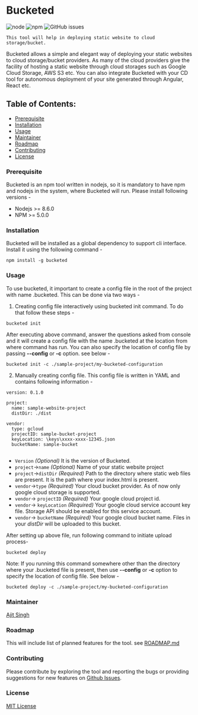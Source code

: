 # Bucketed
![node](https://img.shields.io/node/v/bucketed.svg) ![npm](https://img.shields.io/npm/dt/bucketed.svg) ![GitHub issues](https://img.shields.io/github/issues/as-ajitsingh/bucketed.svg)

    This tool will help in deploying static website to cloud storage/bucket.
Bucketed allows a simple and elegant way of deploying your static websites to cloud storage/bucket providers. As many of the cloud providers give the facility of hosting a static website through cloud storages such as Google Cloud Storage, AWS S3 etc. You can also integrate Bucketed with your CD tool for autonomous deployment of your site generated through Angular, React etc.

## Table of Contents: 
* [Prerequisite](#prerequisite)
* [Installation](#installation)
* [Usage](#usage)
* [Maintainer](#maintainer)
* [Roadmap](#roadmap)
* [Contributing](#contributing)
* [License](#license)

### Prerequisite
Bucketed is an npm tool written in nodejs, so it is mandatory to have npm and nodejs in the system, where Bucketed will run. Please install following versions - 
 * Nodejs >= 8.6.0
 * NPM >= 5.0.0

### Installation
Bucketed will be installed as a global dependency to support cli interface. Install it using the following command - 
```
npm install -g bucketed
```

### Usage
To use bucketed, it important to create a config file in the root of the project with name .bucketed. This can be done via two ways - 

1. Creating config file interactively using bucketed init command. To do that follow these steps - 
```
bucketed init
```
After executing above command, answer the questions asked from console and it will create a config file with the name .bucketed at the location from where command has run. You can also specify the location of config file by passing __--config__ or __-c__ option. see below - 
```
bucketed init -c ./sample-project/my-bucketed-configuration
```

2. Manually creating config file. This config file is written in YAML and contains following information -  
```
version: 0.1.0

project:
  name: sample-website-project
  distDir: ./dist

vendor:
  type: gcloud
  projectID: sample-bucket-project
  keyLocation: \keys\xxxx-xxxx-12345.json
  bucketName: sample-bucket
  
```
* `Version` _(Optional)_ It is the version of Bucketed.
* `project`->`name` _(Optional)_ Name of your static website project
* `project`->`distDir` _(Required)_ Path to the directory where static web files are present. It is the path where your index.html is present.
* `vendor`->`type` _(Required)_ Your cloud bucket provider. As of now only google cloud storage is supported.
* `vendor`-> `projectID` _(Required)_ Your google cloud project id.
* `vendor`-> `keyLocation` _(Required)_ Your google cloud service account key file. Storage API should be enabled for this service account.
* `vendor`-> `bucketName` _(Required)_ Your google cloud bucket name. Files in your _distDir_ will be uploaded to this bucket.

After setting up above file, run following command to initiate upload process- 
```
bucketed deploy
```
Note: If you running this command somewhere other than the directory where your .bucketed file is present, then use __--config__ or __-c__ option to specify the location of config file. See below - 
```
bucketed deploy -c ./sample-project/my-bucketed-configuration
```


### Maintainer
[Ajit Singh](https://github.com/as-ajitsingh) 

### Roadmap
This will include list of planned features for the tool. see [ROADMAP.md](/ROADMAP.md)

### Contributing
Please contribute by exploring the tool and reporting the bugs or providing suggestions for new features on [Github Issues](https://github.com/as-ajitsingh/bucketed/issues).

### License 
[MIT License](/LICENSE)